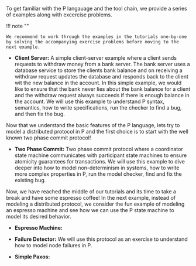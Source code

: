 To get familiar with the P langauage and the tool chain, we provide a series of examples along with excercise problems. 

!!! note ""

    We recommend to work through the examples in the tutorials one-by-one by solving the accompanying exercise problems before moving to the next example.

- **Client Server:** A simple client-server example where a client sends requests to withdraw money from a bank server. The bank server uses a database service to store the clients bank balance and on receiving a withdraw request updates the database and responds back to the client wit the new balance in the account. In this simple example, we would like to ensure that the bank never lies about the bank balance for a client and the withdraw request always succeeds if there is enough balance in the account. We will use this example to understand P syntax, semantics, how to write specifications, run the checker to find a bug, and then fix the bug.

Now that we understand the basic features of the P language, lets try to model a distributed protocol in P and the first choice is to start with the well known two phase commit protocol!

- **Two Phase Commit:** Two phase commit protocol where a coordinator state machine communicates with participant state machines to ensure atomicity guarantees for transactions.
We will use this example to dive deeper into how to model non-determinism in systems, how to write more complex properties in P, run the model checker, find and fix the existing bug.

Now, we have reached the middle of our tutorials and its time to take a break and have some espresso coffee! In the next example, instead of modeling a distributed protocol, we consider the fun example of modeling an espresso machine and see how we can use the P state machine to model its desired behavior.

- **Espresso Machine:**

- **Failure Detector:** We will use this protocol as an exercise to understand how to model node failures in P.

- **Simple Paxos:**